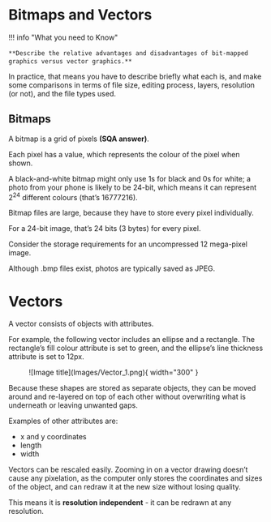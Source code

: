 # Bitmaps and Vectors

!!! info "What you need to Know"

    **Describe the relative advantages and disadvantages of bit-mapped graphics versus vector graphics.**

In practice, that means you have to describe briefly what each is, and make some comparisons in terms of file size, editing process, layers, resolution (or not), and the file types used.

## Bitmaps

A bitmap is a grid of pixels **(SQA answer)**. 

Each pixel has a value, which represents the colour of the pixel when shown. 

A black-and-white bitmap might only use 1s for black and 0s for white; a photo from your phone is likely to be 24-bit, which means it can represent 2<sup>24</sup> different colours (that’s 16777216).

Bitmap files are large, because they have to store every pixel individually. 

For a 24-bit image, that’s 24 bits (3 bytes) for every pixel. 

Consider the storage requirements for an uncompressed 12 mega-pixel image. 

Although .bmp files exist, photos are typically saved as JPEG.

# Vectors

A vector consists of objects with attributes. 

For example, the following vector includes an ellipse  and a rectangle. The rectangle’s fill colour attribute is set to green, and the ellipse’s line thickness attribute is set to 12px.

<figure markdown="span">
    ![Image title](Images/Vector_1.png){ width="300" }
    <figcaption></figcaption>
</figure>

Because these shapes are stored as separate objects, they can be moved around and re-layered on top of each other without overwriting what is underneath or leaving unwanted gaps.

Examples of other attributes are:

* x and y coordinates
* length
* width

Vectors can be rescaled easily. Zooming in on a vector drawing doesn’t cause any pixelation, as the computer only stores the coordinates and sizes of the object, and can redraw it at the new size without losing quality.

This means it is **resolution independent** - it can be redrawn at any resolution.


